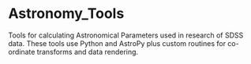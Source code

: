 # Astronomy_Tools
Tools for calculating Astronomical Parameters used in research of SDSS data. These tools use Python and AstroPy plus custom routines for co-ordinate transforms and data rendering.
